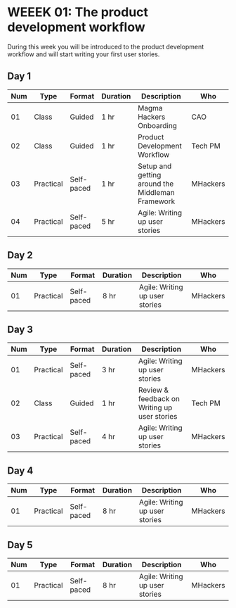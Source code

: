 # WEEEK 01: The product development workflow 
 
 During this week you will be introduced to the product development workflow and will start writing your first user stories.

## Day 1

Num | Type | Format | Duration | Description | Who
-- | -- | -- | -- | -- | --
01 | Class |Guided | 1 hr | Magma Hackers Onboarding | CAO
02 | Class | Guided | 1 hr | Product Development Workflow | Tech PM
03 | Practical | Self-paced | 1 hr | Setup and getting around the Middleman Framework| MHackers
04 | Practical | Self-paced | 5 hr | Agile: Writing up user stories | MHackers

## Day 2

Num | Type | Format | Duration | Description | Who
-- | -- | -- | -- | -- | --
01 | Practical | Self-paced | 8 hr | Agile: Writing up user stories | MHackers

## Day 3

Num | Type | Format | Duration | Description | Who
-- | -- | -- | -- | -- | --
01 | Practical | Self-paced | 3 hr | Agile: Writing up user stories | MHackers
02 | Class | Guided | 1 hr | Review & feedback on Writing up user stories | Tech PM
03 | Practical | Self-paced | 4 hr | Agile: Writing up user stories | MHackers

## Day 4

Num | Type | Format | Duration | Description | Who
-- | -- | -- | -- | -- | --
01 | Practical | Self-paced | 8 hr | Agile: Writing up user stories | MHackers

## Day 5

Num | Type | Format | Duration | Description | Who
-- | -- | -- | -- | -- | --
01 | Practical | Self-paced | 8 hr | Agile: Writing up user stories | MHackers
